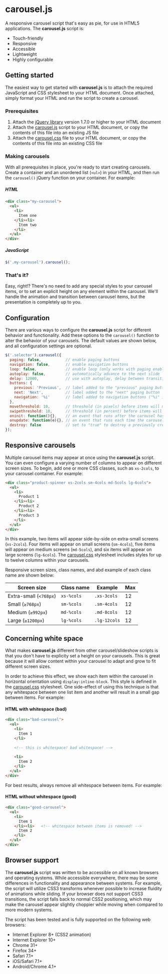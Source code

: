 # carousel.js

A responsive carousel script that's easy as pie, for use in HTML5 applications. The **carousel.js** script is:

- Touch-friendly
- Responsive
- Accessible
- Lightweight
- Highly configurable

## Getting started
The easiest way to get started with **carousel.js** is to attach the required JavaScript and CSS stylesheet to your HTML document. Once attached, simply format your HTML and run the script to create a carousel.

### Prerequisites
1. Attach the [jQuery library](http://jquery.com/) version 1.7.0 or higher to your HTML document
2. Attach the [carousel.js](https://github.com/oldrivercreative/carousel/blob/master/carousel.js) script to your HTML document, or copy the contents of this file into an existing JS file
3. Attach the [carousel.css](https://github.com/oldrivercreative/carousel/blob/master/carousel.css) file to your HTML document, or copy the contents of this file into an existing CSS file

### Making carousels
With all prerequisites in place, you're ready to start creating carousels. Create a container and an unordered list (`<ul>`) in your HTML, and then run the `carousel()` jQuery function on your container. For example:

##### HTML
```html
<div class="my-carousel">
  <ul>
    <li>
      Item one
    </li><li>
      Item two
    </li>
  </ul>
</div>
```

##### JavaScript
```js
$('.my-carousel').carousel();
```

### That's it?
Easy, right!? There's no need to add any special styles to your carousel items, or to set an explicit height on any element within the carousel. We'll handle the animation and transition between carousel items, but the presentation is completely up to you.

## Configuration
There are various ways to configure the **carousel.js** script for different behavior and functionality. Add these options to the `carousel()` function to alter the behavior of your carousels. The default values are shown below, and all configuration settings are optional.

```js
$('.selector').carousel({
  paging: false,           // enable paging buttons
  navigation: false,       // enable navigation buttons
  loop: false,             // enable loop (only works with paging enabled)
  autoplay: false,         // automatically advance to the next slide
  delay: 12000,            // use with autoplay, delay between transitions
  buttons: {
    previous: 'Previous',  // label added to the "previous" paging button
    next: 'Next',          // label added to the "next" paging button
    navigation: '%i'       // label added to navigation buttons ("%i" is replaced with the item number)
  },
  movethreshold: 10,       // threshold (in pixels) before items will move
  swipethreshold: 10,      // threshold (in percent) before items will "swipe"
  oninit: function(){},    // an event that runs after the carousel has been created
  onupdate: function(e){}, // an event that runs each time the carousel moves
  destroy: false           // set to "true" to destroy a previously created carousel
});
```

## Responsive carousels
Multiple carousel items may appear at once using the **carousel.js** script. You can even configure a varying number of columns to appear on different screen sizes. To begin, add one or more CSS classes, such as `xs-2cols`, to your carousel container. For example:
```html
<div class="product-spinner xs-2cols sm-4cols md-5cols lg-6cols">
  <ul>
    <li>
      Product 1
    </li><li>
      Product 2
    </li><li>
      Product 3
    </li>
  </ul>
</div>
```
In this example, two items will appear side-by-side on extra-small screens (`xs-2cols`). Four items will appear on small screens (`sm-4cols`), five items will appear on medium screens (`md-5cols`), and six items will appear on large screens (`lg-6cols`). The [carousel.css](https://github.com/oldrivercreative/carousel/blob/master/carousel.css) stylesheet includes styles for up to twelve columns within your carousels.

Responsive screen sizes, class names, and abd example of each class name are shown below:

| Screen size | Class name | Example | Max |
| ----------- | ---------- | ------- | --- |
| Extra-small (`<768px`) | `xs-%cols` | `.xs-3cols` | 12 |
| Small (`≥768px`) | `sm-%cols` | `.sm-4cols` | 12 |
| Medium (`≥992px`) | `md-%cols` | `.md-8cols` | 12 |
| Large (`≥1200px`) | `lg-%cols` | `.lg-12cols` | 12 |

## Concerning white space
What makes **carousel.js** different from other carousel/slideshow scripts is that you don't have to explicity set a height on your carousels. This is great because it will allow content within your carousel to adapt and grow to fit different screen sizes.

In order to achieve this effect, we show each item within the carousel in horizontal orientation using `display:inline-block`. This style is defined in the [carousel.css](https://github.com/oldrivercreative/carousel/blob/master/carousel.css) stylesheet. One side-effect of using this technique is that any whitespace between one list item and another will result in a small gap between items. For example:

#### HTML with whitespace (bad)
```html
<div class="bad-carousel">
  <ul>
    <li>
      Item 1
    </li>
    
    <!-- this is whitespace! bad whitespace! -->
    
    <li>
      Item 2
    </li>
  </ul>
</div>
```

For best results, always remove all whitespace between items. For example:

#### HTML without whitespace (good)
```html
<div class="good-carousel">
  <ul>
    <li>
      Item 1
    </li><li>   <!-- whitespace between items is removed! -->
      Item 2
    </li>
  </ul>
</div>
```

## Browser support
The **carousel.js** script was written to be accessible on all known browsers and operating systems. While accessible everywhere, there may be some differences in functionality and appearance between systems. For example, the script will utilize CSS3 transforms whenever possible to increase fluidity of animations while sliding. If your browser does not support CSS3 transitions, the script falls back to normal CSS2 positioning, which may make the carousel appear slightly choppier while moving when compared to more modern systems.

The script has been tested and is fully supported on the following web browsers:

- Internet Explorer 8+ (CSS2 animation)
- Internet Explorer 10+
- Chrome 31+
- Firefox 34+
- Safari 7.1+
- iOS/Safari 7.1+
- Android/Chrome 4.1+
